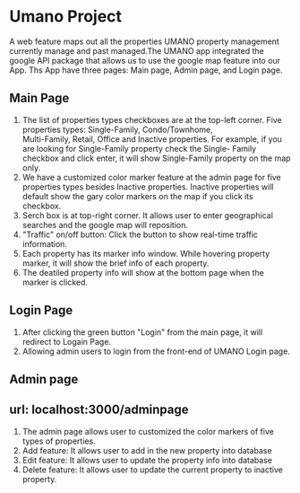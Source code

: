 # Umano Project #
A web feature maps out all the properties UMANO property management currently manage and past managed.The UMANO app integrated the google API package that allows us to use the google map feature into our App. Ths App have three pages: Main page, Admin page, and Login page.

  ## Main Page ##
  1. The list of properties types checkboxes are at the top-left corner. Five properties types: Single-Family, Condo/Townhome,  
     Multi-Family, Retail, Office and Inactive properties. For example, if you are looking for Single-Family property check the Single-          Family checkbox and click enter, it will show Single-Family property on the map only.
  2. We have a customized color marker feature at the admin page for five properties types besides Inactive properties. Inactive              properties will default show the gary color markers on the map if you click its checkbox.
  3. Serch box is at top-right corner. It allows user to enter geographical searches and the google map will reposition.
  4. "Traffic" on/off button: Click the button to show real-time traffic information.
  5. Each property has its marker info window. While hovering property marker, it will show the brief info of each property.
  6. The deatiled property info will show at the bottom page when the marker is clicked. 

  ## Login Page ##
  1. After clicking the green button "Login" from the main page, it will redirect to Logain Page.
  2. Allowing admin users to login from the front-end of UMANO Login page.

  ## Admin page ##
  ## url: localhost:3000/adminpage
  1. The admin page allows user to customized the color markers of five types of properties. 
  2. Add feature: It allows user to add in the new property into database
  3. Edit feature: It allows user to update the property info into database 
  4. Delete feature: It allows user to update the current property to inactive property.
  






  

